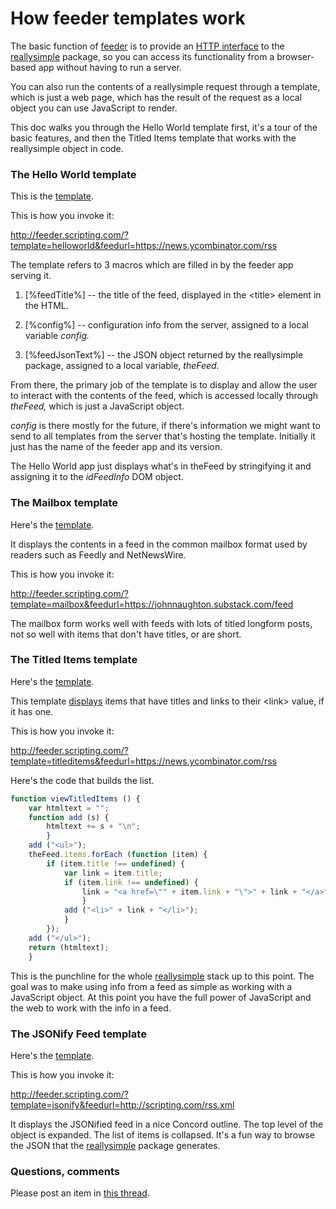 # How feeder templates work

The basic function of <a href="https://github.com/scripting/feeder">feeder</a> is to provide an <a href="http://feeder.scripting.com/returnjson?feedurl=https%3A%2F%2Frss.nytimes.com%2Fservices%2Fxml%2Frss%2Fnyt%2FTheater.xml">HTTP interface</a> to the <a href="https://github.com/scripting/reallysimple">reallysimple</a> package, so you can access its functionality from a browser-based app without having to run a server. 

You can also run the contents of a reallysimple request through a template, which is just a web page, which has the result of the request as a local object you can use JavaScript to render.

This doc walks you through the Hello World template first, it's a tour of the basic features, and then the Titled Items template that works with the reallysimple object in code. 

### The Hello World template

This is the <a href="https://github.com/scripting/feeder/blob/main/templates/helloworld.html">template</a>.

This is how you invoke it:

<a href="http://feeder.scripting.com/?template=helloworld&feedurl=https://news.ycombinator.com/rss">http://feeder.scripting.com/?template=helloworld&feedurl=https://news.ycombinator.com/rss</a>

The template refers to 3 macros which are filled in by the feeder app serving it.

1. [%feedTitle%] -- the title of the feed, displayed in the &lt;title> element in the HTML.

2. [%config%] -- configuration info from the server, assigned to a local variable <i>config.</i>

3. [%feedJsonText%] -- the JSON object returned by the reallysimple package, assigned to a local variable, <i>theFeed.</i>

From there, the primary job of the template is to display and allow the user to interact with the contents of the feed, which is accessed locally through <i>theFeed,</i> which is just a JavaScript object. 

<i>config</i> is there mostly for the future, if there's information we might want to send to all templates from the server that's hosting the template. Initially it just has the name of the feeder app and its version. 

The Hello World app just displays what's in theFeed by stringifying it and assigning it to the <i>idFeedInfo</i> DOM object. 

### The Mailbox template

Here's the <a href="https://github.com/scripting/feeder/blob/main/templates/mailbox.html">template</a>.

It displays the contents in a feed in the common mailbox format used by readers such as Feedly and NetNewsWire. 

This is how you invoke it:

<a href="http://feeder.scripting.com/?template=mailbox&feedurl=https://johnnaughton.substack.com/feed">http://feeder.scripting.com/?template=mailbox&feedurl=https://johnnaughton.substack.com/feed</a>

The mailbox form works well with feeds with lots of titled longform posts, not so well with items that don't have titles, or are short.

### The Titled Items template

Here's the <a href="https://github.com/scripting/feeder/blob/main/templates/titleditems.html">template</a>.

This template <a href="http://scripting.com/images/2022/07/15/memexScreenFull.png">displays</a> items that have titles and links to their &lt;link> value, if it has one. 

This is how you invoke it:

<a href="http://feeder.scripting.com/?template=titleditems&feedurl=https://news.ycombinator.com/rss">http://feeder.scripting.com/?template=titleditems&feedurl=https://news.ycombinator.com/rss</a>

Here's the code that builds the list.

```JavaScriptfunction viewTitledItems () {	var htmltext = "";	function add (s) {		htmltext += s + "\n";		}	add ("<ul>"); 	theFeed.items.forEach (function (item) {		if (item.title !== undefined) {			var link = item.title;			if (item.link !== undefined) {				link = "<a href=\"" + item.link + "\">" + link + "</a>";				}			add ("<li>" + link + "</li>");			}		});	add ("</ul>"); 	return (htmltext);	}```

This is the punchline for the whole <a href="https://github.com/scripting/reallysimple">reallysimple</a> stack up to this point. The goal was to make using info from a feed as simple as working with a JavaScript object. At this point you have the full power of JavaScript and the web to work with the info in a feed. 

### The JSONify Feed template

Here's the <a href="https://github.com/scripting/feeder/blob/main/templates/jsonify.html">template</a>.

This is how you invoke it:

<a href="http://feeder.scripting.com/?template=jsonify&feedurl=http://scripting.com/rss.xml">http://feeder.scripting.com/?template=jsonify&feedurl=http://scripting.com/rss.xml</a>

It displays the JSONified feed in a nice Concord outline. The top level of the object is expanded. The list of items is collapsed. It's a fun way to browse the JSON that the <a href="https://github.com/scripting/reallysimple">reallysimple</a> package generates.

### Questions, comments

Please post an item in <a href="https://github.com/scripting/feeder/issues/2">this thread</a>. 

